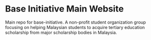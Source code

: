 # Base Initiative Main Website
Main repo for base-initiative. A non-profit student organization group focusing on helping Malaysian students to acquire tertiary education scholarship from major scholarship bodies in Malaysia.
